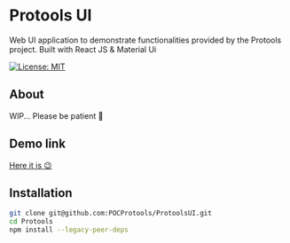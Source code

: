 # Protools UI

Web UI application to demonstrate functionalities provided by the Protools project. Built with React JS & Material Ui

[![License: MIT](https://img.shields.io/badge/License-MIT-yellow.svg)](https://opensource.org/licenses/MIT)

## About

WIP... Please be patient 🦊

## Demo link

[Here it is 😉](https://protools.dev.insee.io/)

## Installation

```bash
git clone git@github.com:POCProtools/ProtoolsUI.git
cd Protools
npm install --legacy-peer-deps
```

